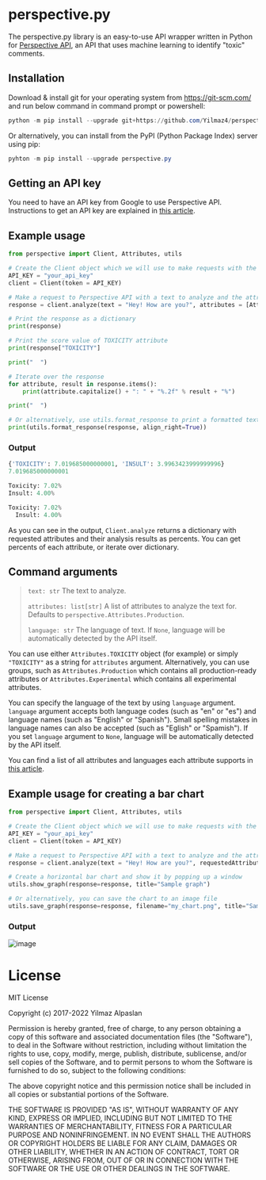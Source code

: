 # perspective.py

The perspective.py library is an easy-to-use API wrapper written in Python for [Perspective API](https://www.perspectiveapi.com/), an API that uses machine learning to identify "toxic" comments.

## Installation

Download & install git for your operating system from https://git-scm.com/ and run below command in command prompt or powershell:

```powershell
python -m pip install --upgrade git+https://github.com/Yilmaz4/perspective.py.git
```

Or alternatively, you can install from the PyPI (Python Package Index) server using pip:
```powershell
pyhton -m pip install --upgrade perspective.py
```

## Getting an API key

You need to have an API key from Google to use Perspective API. Instructions to get an API key are explained in [this article](https://developers.perspectiveapi.com/s/docs-get-started).

## Example usage

```python
from perspective import Client, Attributes, utils

# Create the Client object which we will use to make requests with the API key
API_KEY = "your_api_key"
client = Client(token = API_KEY)

# Make a request to Perspective API with a text to analyze and the attributes that you want the text to be analyzed for
response = client.analyze(text = "Hey! How are you?", attributes = [Attributes.TOXICITY, Attributes.INSULT])

# Print the response as a dictionary
print(response)

# Print the score value of TOXICITY attribute
print(response["TOXICITY"]

print("  ")

# Iterate over the response
for attribute, result in response.items():
    print(attribute.capitalize() + ": " + "%.2f" % result + "%")

print("  ")

# Or alternatively, use utils.format_response to print a formatted text of the response which would return almost the same result as the above code
print(utils.format_response(response, align_right=True))
```

### Output

```python
{'TOXICITY': 7.019685000000001, 'INSULT': 3.9963423999999996}
7.019685000000001

Toxicity: 7.02%
Insult: 4.00%

Toxicity: 7.02%
  Insult: 4.00%
```

As you can see in the output, `Client.analyze` returns a dictionary with requested attributes and their analysis results as percents. You can get percents of each attribute, or iterate over dictionary.

## Command arguments

> `text: str` The text to analyze.
>
> `attributes: list[str]` A list of attributes to analyze the text for. Defaults to `perspective.Attributes.Production`.
>
> `language: str` The language of text. If `None`, language will be automatically detected by the API itself.

You can use either `Attributes.TOXICITY` object (for example) or simply `"TOXICITY"` as a string for `attributes` argument. Alternatively, you can use groups, such as `Attributes.Production` which contains all production-ready attributes or `Attributes.Experimental` which contains all experimental attributes.

You can specify the language of the text by using `language` argument. `language` argument accepts both language codes (such as "en" or "es") and language names (such as "English" or "Spanish"). Small spelling mistakes in language names can also be accepted (such as "Eglish" or "Spamish"). If you set `language` argument to `None`, language will be automatically detected by the API itself.

You can find a list of all attributes and languages each attribute supports in [this article](https://developers.perspectiveapi.com/s/about-the-api-attributes-and-languages).

## Example usage for creating a bar chart
```python
from perspective import Client, Attributes, utils

# Create the Client object which we will use to make requests with the API key
API_KEY = "your_api_key"
client = Client(token = API_KEY)

# Make a request to Perspective API with a text to analyze and the attributes that you want the text to be analyzed for
response = client.analyze(text = "Hey! How are you?", requestedAttributes = Attributes.Production) # Attributes.Production includes all production-ready attributes

# Create a horizontal bar chart and show it by popping up a window
utils.show_graph(response=response, title="Sample graph")

# Or alternatively, you can save the chart to an image file
utils.save_graph(response=response, filename="my_chart.png", title="Sample graph")
```

### Output
![image](https://user-images.githubusercontent.com/77583632/148606000-d21cb4b7-566c-45dd-9215-4248d831a62c.png)

# License

MIT License

Copyright (c) 2017-2022 Yilmaz Alpaslan

Permission is hereby granted, free of charge, to any person obtaining a copy
of this software and associated documentation files (the "Software"), to deal
in the Software without restriction, including without limitation the rights
to use, copy, modify, merge, publish, distribute, sublicense, and/or sell
copies of the Software, and to permit persons to whom the Software is
furnished to do so, subject to the following conditions:

The above copyright notice and this permission notice shall be included in all
copies or substantial portions of the Software.

THE SOFTWARE IS PROVIDED "AS IS", WITHOUT WARRANTY OF ANY KIND, EXPRESS OR
IMPLIED, INCLUDING BUT NOT LIMITED TO THE WARRANTIES OF MERCHANTABILITY,
FITNESS FOR A PARTICULAR PURPOSE AND NONINFRINGEMENT. IN NO EVENT SHALL THE
AUTHORS OR COPYRIGHT HOLDERS BE LIABLE FOR ANY CLAIM, DAMAGES OR OTHER
LIABILITY, WHETHER IN AN ACTION OF CONTRACT, TORT OR OTHERWISE, ARISING FROM,
OUT OF OR IN CONNECTION WITH THE SOFTWARE OR THE USE OR OTHER DEALINGS IN THE
SOFTWARE.
